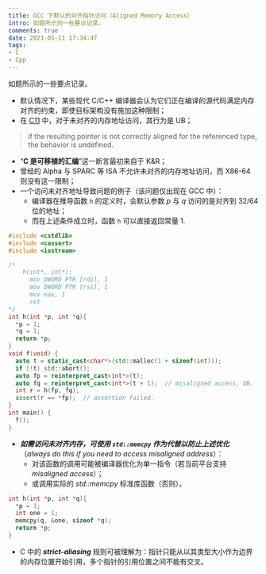 ```yaml
---
title: GCC 下默认的对齐指针访问（Aligned Memory Access）
intro: 如题所示的一些要点记录。
comments: true
date: 2021-05-11 17:34:47
tags:
- C
- Cpp
---
```


如题所示的一些要点记录。

* 默认情况下，某些现代 C/C++ 编译器会认为它们正在编译的源代码满足内存对齐的约束，即使目标架构没有施加这种限制；
* 在 [C11](https://port70.net/~nsz/c/c11/n1570.html#6.3.2.3p7) 中，对于未对齐的内存地址访问，其行为是 UB；

> if the resulting pointer is not correctly aligned for the referenced type, the behavior is undefined.

* “**C 是可移植的汇编**”这一断言最初来自于 K&R；
* 曾经的 Alpha 与 SPARC 等 ISA 不允许未对齐的内存地址访问，而 X86-64 则没有这一限制；
* 一个访问未对齐地址导致问题的例子（该问题仅出现在 GCC 中）：
  * 编译器在推导函数 `h` 的定义时，会默认参数 *p* 与 *q* 访问的是对齐到 32/64 位的地址；
  * 而在上述条件成立时，函数 `h` 可以直接返回常量 1.

```cpp
#include <cstdlib>
#include <cassert>
#include <iostream>

/*
    h(int*, int*):
      mov DWORD PTR [rdi], 1
      mov DWORD PTR [rsi], 1
      mov eax, 1
      ret
*/
int h(int *p, int *q){
  *p = 1;
  *q = 1;
  return *p;
}
void f(void) {
  auto t = static_cast<char*>(std::malloc(1 + sizeof(int)));
  if (!t) std::abort();
  auto fp = reinterpret_cast<int*>(t);
  auto fq = reinterpret_cast<int*>(t + 1);  // misaligned access, UB.
  int r = h(fp, fq);
  assert(r == *fp);  // assertion failed.
}
int main() {
  f();
}
```
* ***如需访问未对齐内存，可使用 `std::memcpy` 作为代替以防止上述优化***（*always do this if you need to access misaligned address*）：
  * 对该函数的调用可能被编译器优化为单一指令（若当前平台支持 *misaligned access*）；
  * 或调用实际的 *std::memcpy* 标准库函数（否则）。

```cpp
int h(int *p, int *q){
  *p = 1;
  int one = 1;
  memcpy(q, &one, sizeof *q);
  return *p;
}
```

* C 中的 ***strict-aliasing*** 规则可被理解为：指针只能从以其类型大小作为边界的内存位置开始引用，多个指针的引用位置之间不能有交叉。
